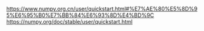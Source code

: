 https://www.numpy.org.cn/user/quickstart.html#%E7%AE%80%E5%8D%95%E6%95%B0%E7%BB%84%E6%93%8D%E4%BD%9C
https://numpy.org/doc/stable/user/quickstart.html
